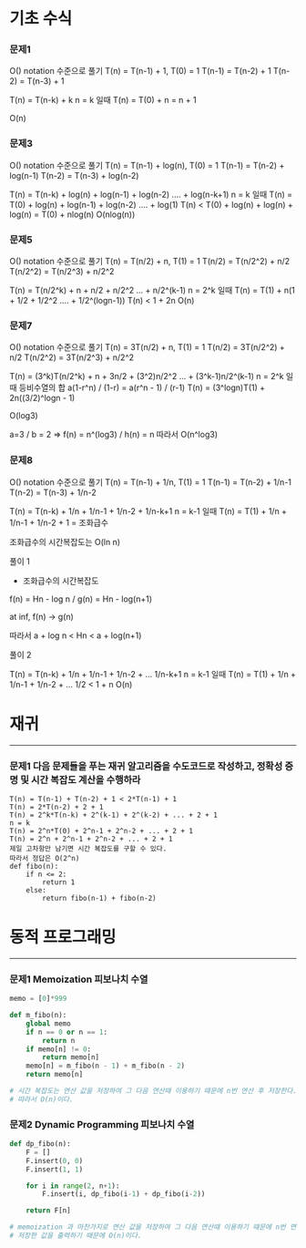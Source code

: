 # 기초 수식

### 문제1

O() notation 수준으로 풀기 T(n) = T(n-1) + 1, T(0) = 1 T(n-1) = T(n-2) + 1 T(n-2) = T(n-3) + 1

T(n) = T(n-k) + k n = k 일때 T(n) = T(0) + n = n + 1

O(n)

### 문제3

O() notation 수준으로 풀기 T(n) = T(n-1) + log(n), T(0) = 1 T(n-1) = T(n-2) + log(n-1) T(n-2) = T(n-3) + log(n-2)

T(n) = T(n-k) + log(n) + log(n-1) + log(n-2) .... + log(n-k+1) n = k 일때 T(n) = T(0) + log(n) + log(n-1) + log(n-2) .... + log(1) T(n) < T(0) + log(n) + log(n) + log(n) = T(0) + nlog(n) O(nlog(n))

### 문제5

O() notation 수준으로 풀기 T(n) = T(n/2) + n, T(1) = 1 T(n/2) = T(n/2^2) + n/2 T(n/2^2) = T(n/2^3) + n/2^2

T(n) = T(n/2^k) + n + n/2 + n/2^2 ... + n/2^(k-1) n = 2^k 일때 T(n) = T(1) + n(1 + 1/2 + 1/2^2 .... + 1/2^(logn-1)) T(n) < 1 + 2n O(n)

### 문제7

O() notation 수준으로 풀기 T(n) = 3T(n/2) + n, T(1) = 1 T(n/2) = 3T(n/2^2) + n/2 T(n/2^2) = 3T(n/2^3) + n/2^2

T(n) = (3^k)T(n/2^k) + n + 3n/2 + (3^2)n/2^2 ... + (3^k-1)n/2^(k-1) n = 2^k 일때 등비수열의 합 a(1-r^n) / (1-r) = a(r^n - 1) / (r-1) T(n) = (3^logn)T(1) + 2n((3/2)^logn - 1)

O(log3)

a=3 / b = 2 ⇒ f(n) = n^(log3) / h(n) = n 따라서 O(n^log3)

### 문제8

O() notation 수준으로 풀기 T(n) = T(n-1) + 1/n, T(1) = 1 T(n-1) = T(n-2) + 1/n-1 T(n-2) = T(n-3) + 1/n-2

T(n) = T(n-k) + 1/n + 1/n-1 + 1/n-2 + 1/n-k+1 n = k-1 일때 T(n) = T(1) + 1/n + 1/n-1 + 1/n-2 + 1 = 조화급수

조화급수의 시간복잡도는 O(ln n)

풀이 1

- 조화급수의 시간복잡도

f(n) = Hn - log n / g(n) = Hn - log(n+1)

at inf, f(n) → g(n)

따라서 a + log n < Hn < a + log(n+1)

풀이 2

T(n) = T(n-k) + 1/n + 1/n-1 + 1/n-2 + ... 1/n-k+1 n = k-1 일때 T(n) = T(1) + 1/n + 1/n-1 + 1/n-2 + ... 1/2 < 1 + n O(n)

# 재귀

------

### 문제1 다음 문제들을 푸는 재귀 알고리즘을 수도코드로 작성하고, 정확성 증명 및 시간 복잡도 계산을 수행하라

```
T(n) = T(n-1) + T(n-2) + 1 < 2*T(n-1) + 1
T(n) = 2*T(n-2) + 2 + 1
T(n) = 2^k*T(n-k) + 2^(k-1) + 2^(k-2) + ... + 2 + 1
n = k
T(n) = 2^n*T(0) + 2^n-1 + 2^n-2 + ... + 2 + 1
T(n) = 2^n + 2^n-1 + 2^n-2 + ... + 2 + 1
제일 고차항만 남기면 시간 복잡도를 구할 수 있다.
따라서 정답은 O(2^n)
def fibo(n):
	if n <= 2:
		return 1
	else:
		return fibo(n-1) + fibo(n-2)
```

# 동적 프로그래밍

------

### 문제1 Memoization  피보나치 수열

```python
memo = [0]*999

def m_fibo(n):
    global memo
    if n == 0 or n == 1:
        return n
    if memo[n] != 0:
        return memo[n]
    memo[n] = m_fibo(n - 1) + m_fibo(n - 2)
    return memo[n]

# 시간 복잡도는 연산 값을 저장하여 그 다음 연산때 이용하기 때문에 n번 연산 후 저장한다.
# 따라서 O(n)이다.
```

### 문제2 Dynamic Programming 피보나치 수열

```python
def dp_fibo(n):
    F = []
    F.insert(0, 0)
    F.insert(1, 1)

    for i in range(2, n+1):
        F.insert(i, dp_fibo(i-1) + dp_fibo(i-2))

    return F[n]

# memoization 과 마찬가지로 연산 값을 저장하여 그 다음 연산때 이용하기 때문에 n번 연산 후
# 저장한 값을 출력하기 때문에 O(n)이다. 
```
